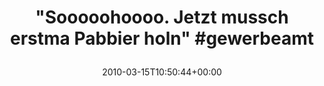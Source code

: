 ---
retweeted: false
source: <a href="http://twitter.com" rel="nofollow">Twitter Web Client</a>
entities:
  hashtags:
  - text: gewerbeamt
    indices:
    - '48'
    - '59'
  symbols: []
  user_mentions: []
  urls: []
display_text_range:
- '0'
- '59'
favorite_count: '0'
id_str: '10512184044'
truncated: false
retweet_count: '0'
id: '10512184044'
created_at: Mon Mar 15 10:50:44 +0000 2010
favorited: false
full_text: '"Sooooohoooo. Jetzt mussch erstma Pabbier holn" #gewerbeamt'
lang: de
tags:
- gewerbeamt
- pesos/twitter
date: '2010-03-15T10:50:44+00:00'
src: https://twitter.com/bascht/status/10512184044
original_url: https://twitter.com/bascht/status/10512184044
type: twitter_tweet
text: '"Sooooohoooo. Jetzt mussch erstma Pabbier holn" #gewerbeamt'
title: '"Sooooohoooo. Jetzt mussch erstma Pabbier holn" #gewerbeamt

  '

---